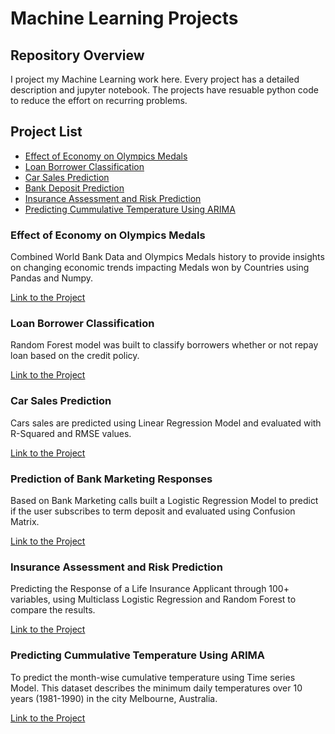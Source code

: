 # Machine Learning Projects
## Repository Overview
I project my Machine Learning work here. Every project has a detailed description and jupyter notebook.
The projects have resuable python code to reduce the effort on recurring problems.
 ## Project List
 * [Effect of Economy on Olympics Medals](#project1)
 * [Loan Borrower Classification](#project2)
 * [Car Sales Prediction](#project3)
 * [Bank Deposit Prediction](#project4)
 * [Insurance Assessment and Risk Prediction](#project5)
 * [Predicting Cummulative Temperature Using ARIMA](#project6)
 
 <a id="project1"></a>
 ### Effect of Economy on Olympics Medals
 
Combined World Bank Data and Olympics Medals history to provide insights on changing economic trends impacting Medals won by Countries using Pandas and Numpy.

[Link to the Project](./EconomyOnOlympics)
 
 <a id="project2"></a>
 ### Loan Borrower Classification
 
 Random Forest model was built to classify borrowers whether or not repay loan based on the credit policy.
 
 [Link to the Project](./LoanBorrowerClassification)
 
 <a id="project3"></a>
 ### Car Sales Prediction
 
 Cars sales are predicted using Linear Regression Model and evaluated with R-Squared and RMSE values.
 
 [Link to the Project](./CarSalesPrediction)
 
 <a id="project4"></a>
 ### Prediction of Bank Marketing Responses
 
Based on Bank Marketing calls built a Logistic Regression Model to predict if the user subscribes to term deposit and evaluated using Confusion Matrix.

[Link to the Project](./BankMarketingResponses)

 <a id="project5"></a>
### Insurance Assessment and Risk Prediction

Predicting the Response of a Life Insurance Applicant through 100+ variables, using Multiclass Logistic Regression and Random Forest to compare the results.

[Link to the Project](./InsuranceAssessment)

<a id="project1"></a>
### Predicting Cummulative Temperature Using ARIMA
To predict the month-wise cumulative temperature using Time series Model. This dataset describes the minimum daily temperatures over 10 years (1981-1990) in the city Melbourne, Australia.

[Link to the Project](./WeatherPrediction_TimeSeries)




